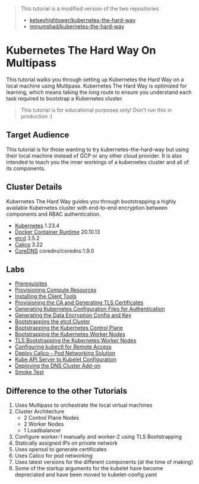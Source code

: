 > This tutorial is a modified version of the two repositories
> - [kelseyhightower/kubernetes-the-hard-way](https://github.com/kelseyhightower/kubernetes-the-hard-way)
> - [mmumshad/kubernetes-the-hard-way](https://github.com/mmumshad/kubernetes-the-hard-way)

# Kubernetes The Hard Way On Multipass

This tutorial walks you through setting up Kubernetes the Hard Way on a local machine using Multipass. 
Kubernetes The Hard Way is optimized for learning, which means taking the long route to ensure you understand each task required to bootstrap a Kubernetes cluster.

> This tutorial is for educational purposes only! Don't run this in production :)

## Target Audience

This tutorial is for those wanting to try kubernetes-the-hard-way but using their local machine instead of GCP or any other cloud provider. It is also intended to teach you the inner workings of a kubernetes cluster and all of its components. 

## Cluster Details

Kubernetes The Hard Way guides you through bootstrapping a highly available Kubernetes cluster with end-to-end encryption between components and RBAC authentication.

* [Kubernetes](https://github.com/kubernetes/kubernetes) 1.23.4
* [Docker Container Runtime](https://docs.docker.com/) 20.10.13
* [etcd](https://github.com/coreos/etcd) 3.5.2
* [Calico](https://projectcalico.docs.tigera.io/about/about-calico) 3.22
* [CoreDNS](https://github.com/coredns/coredns) coredns/coredns:1.9.0

## Labs

* [Prerequisites](docs/01-prerequisites.md)
* [Provisioning Compute Resources](docs/02-compute-resources.md)
* [Installing the Client Tools](docs/03-client-tools.md)
* [Provisioning the CA and Generating TLS Certificates](docs/04-certificate-authority.md)
* [Generating Kubernetes Configuration Files for Authentication](docs/05-kubernetes-configuration-files.md)
* [Generating the Data Encryption Config and Key](docs/06-data-encryption-keys.md)
* [Bootstrapping the etcd Cluster](docs/07-bootstrapping-etcd.md)
* [Bootstrapping the Kubernetes Control Plane](docs/08-bootstrapping-kubernetes-controllers.md)
* [Bootstrapping the Kubernetes Worker Nodes](docs/09-bootstrapping-kubernetes-workers.md)
* [TLS Bootstrapping the Kubernetes Worker Nodes](docs/10-tls-bootstrapping-kubernetes-workers.md)
* [Configuring kubectl for Remote Access](docs/11-configuring-kubectl.md)
* [Deploy Calico - Pod Networking Solution](docs/12-configure-pod-networking.md)
* [Kube API Server to Kubelet Configuration](docs/13-kube-apiserver-to-kubelet.md)
* [Deploying the DNS Cluster Add-on](docs/14-dns-addon.md)
* [Smoke Test](docs/15-smoke-test.md)

## Difference to the other Tutorials
1. Uses Multipass to orchestrate the local virtual machines
2. Cluster Architecture
   - 2 Control Plane Nodes
   - 2 Worker Nodes
   - 1 Loadbalancer
3. Configure worker-1 manually and worker-2 using TLS Bootstrapping
4. Statically assigned IPs on private network
5. Uses openssl to generate certificates
6. Uses Calico for pod networking
7. Uses latest versions for the different components (at the time of making)
8. Some of the startup arguments for the kubelet have become depreciated and have been moved to kubelet-config.yaml
